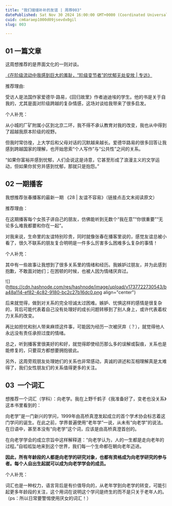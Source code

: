```yaml
---
title: "我们缝缝补补的友谊 | 周荐003"
datePublished: Sat Nov 30 2024 16:00:00 GMT+0000 (Coordinated Universal Time)
cuid: cm6araep1000d09jsevdx0gil
slug: 003

---
```


## **01 一篇文章**

这周想推荐的是界面文化的一则对谈。

[《在阶级流动中我感到巨大的羞耻，“阶级变节者”的忧郁无处安放 | 专访》](https://mp.weixin.qq.com/s?__biz=MzI3NzUyMTE3NA==&mid=2247533690&idx=1&sn=847606f965a0a194e6b0281a7a6329e8&scene=21#wechat_redirect) 

推荐理由:

受访人是法国作家爱德华·路易，《回归故里》作者迪迪埃的学生。他的书是关于自我的，尤其是面对阶级跨越的复杂情感，这场对谈给我带来了很多启发。

个人补充： 

从小城的厂矿附属小区到北京二环，我不得不承认教育对我的改变，我也从中得到了超越我原本阶级的视野。

但我时常彷徨，上大学后和父母对话的沉默越来越长。爱德华路易的很多回答让我感到跨越国家的理解，也开始思索“个人写作”与“公共性”之间的关系。

“如果你富裕并感到忧郁，人们会说这是诗意，它甚至形成了浪漫主义的文学运动，但如果你贫穷并感到忧郁，那就只是抱怨。”

## **02 一期播客**

我想推荐张春播客的最新一期 《28 | 友谊不容易》（链接点击文末阅读原文）

推荐理由：

在这期播客每个女孩子讲自己的朋友，仿佛能听到无数个“我在意”“你很重要”“无论多么难我都要和你在一起”。

对我来说，生命里的友谊特别珍贵，同时就像张春在播客里说的，感觉友谊总被小看了，很久不联系的朋友复合明明是一件多么厉害多么困难多么复杂的事情！

个人补充：

其中有一些故事让我想到了很多关系里的情绪和经历。我嫉妒过朋友，并为此感到抱歉，不敢面对她们；在困顿的时候，也被人因为情绪厌弃过。

![](https://cdn.hashnode.com/res/hashnode/image/upload/v1737722730543/ba48a114-ef82-4c82-9180-bc2c27b16dc0.png align="center")

后来就觉得，做到对关系的完全坦诚太过困难。嫉妒、忧惧这样的感情是很复杂的，背后可能代表着自己没有处理好的成长问题转移到了别人身上，或许代表着权力关系的改变。

再比如担忧和别人带来麻烦这件事，可能因为经历一次被厌弃（？），就觉得他人永远没有责任承担过度的情绪。

总之，听到播客里很美好的和好，就觉得即使经历那么多的误解或裂痕，关系也是能修复的，只要双方都想要拥抱彼此。

另外，这周旁观朋友处理她们的关系也非常感动，真诚的讲述和互相理解真是太难得了，我们女性朋友们的关系值得更多的关注。

## **03  一个词汇**

想推荐一个词汇（学科）：向老学。我在上野千鹤子《我准备好了，变老也没关系》这本书里看到的：

向老学”是一门新兴的学问，1999年由高桥真澄发起成立的首个学术协会标志着这门学问的诞生。在此之前，学界普遍使用“老年学”一说，从未有“向老学”的说法。在日语中，甚至本没有“向老学”这个词，应该是由高桥真澄首创的。

在向老学学会的成立宗旨中这样解释道：“向老学认为，人的一生都是走向老年的过程。”自呱呱坠地来到这个世界，我们每一个生命都在朝向老年迈进。

**因此，所有年龄段的人都是向老学的研究对象，也都有资格成为向老学研究的参与者。每个人自出生起就可以成为向老学学会的成员。**

个人补充：

词汇也是一种权力，语言背后是有价值导向的，从老年学到向老学的转变，可能引起更多年龄段的关注，这个用词在说明这个学问是终生的而不是只关于老年人的。（ps：所以日常要警惕使用厌女的词汇！）